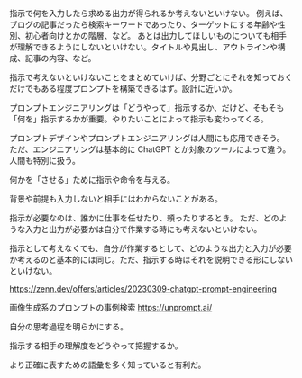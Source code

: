 指示で何を入力したら求める出力が得られるか考えないといけない。
例えば、ブログの記事だったら検索キーワードであったり、ターゲットにする年齢や性別、初心者向けとかの階層、など。
あとは出力してほしいものについても相手が理解できるようにしないといけない。タイトルや見出し、アウトラインや構成、記事の内容、など。

指示で考えないといけないことをまとめていけば、分野ごとにそれを知っておくだけでもある程度プロンプトを構築できるはず。設計に近いか。

プロンプトエンジニアリングは「どうやって」指示するか、だけど、そもそも「何を」指示するかが重要。やりたいことによって指示も変わってくる。

プロンプトデザインやプロンプトエンジニアリングは人間にも応用できそう。
ただ、エンジニアリングは基本的に ChatGPT とか対象のツールによって違う。人間も特別に扱う。

何かを「させる」ために指示や命令を与える。

背景や前提も入力しないと相手にはわからないことがある。

指示が必要なのは、誰かに仕事を任せたり、頼ったりするとき。
ただ、どのような入力と出力が必要かは自分で作業する時にも考えないといけない。

指示として考えなくても、自分が作業するとして、どのような出力と入力が必要か考えるのと基本的には同じ。ただ、指示する時はそれを説明できる形にしないといけない。

https://zenn.dev/offers/articles/20230309-chatgpt-prompt-engineering

画像生成系のプロンプトの事例検索
https://unprompt.ai/

自分の思考過程を明らかにする。

指示する相手の理解度をどうやって把握するか。

より正確に表すための語彙を多く知っていると有利だ。
